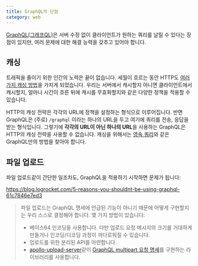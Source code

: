 ```yaml
---
title: GraphQL의 단점
category: web
---
```


[GraphQL(그래프QL)](https://graphql.org/)은 서버 수정 없이 클라이언트가 원하는 쿼리를 날릴 수 있다는 장점이 있지만, 여러 문제에 대한 해결 능력을 갖추고 있어야 합니다.

## 캐싱

트래픽을 줄이기 위한 인간의 노력은 끝이 없습니다. 세월이 흐르는 동안 HTTP도 [여러 가지 캐싱 방법](https://developers.google.com/web/fundamentals/performance/optimizing-content-efficiency/http-caching)을 가지게 되었습니다. 우리는 서버에서 캐시할지 아니면 클라이언트에서 캐시할지, 얼마나 시간이 흐른 뒤에 캐시를 무효화할지와 같은 다양한 정책을 적용할 수 있습니다.

HTTP의 캐싱 전략은 각각의 URL에 정책을 설정하는 형식으로 이루어집니다. 반면 GraphQL은 (주로) `/graphql` 이라는 하나의 URL을 두고 여기에 쿼리를 전송, 응답을 받는 형식입니다. 그렇기에 **각각의 URL이 아닌 하나의 URL**을 사용하는 GraphQL은 HTTP의 캐싱 전략을 사용할 수 없습니다. 캐싱을 위해서는 [영속 쿼리](https://blog.apollographql.com/persisted-graphql-queries-with-apollo-client-119fd7e6bba5)와 같은 GraphQL만의 방법을 찾아야 합니다.

## 파일 업로드

파일 업로드같이 간단한 일조차도, GraphQL을 적용하기 시작하면 문제가 됩니다:

<https://blog.logrocket.com/5-reasons-you-shouldnt-be-using-graphql-61c7846e7ed3>
> 파일 업로드는 GraphQL 명세에 언급된 기능이 아니기 때문에 어떻게 구현할지는 우리 스스로 결정해야 합니다. 몇 가지 방법이 있습니다:
>
> - 베이스64 인코딩을 사용합니다. 다만 업로드 요청 메시지의 크기를 거대하게 만들거나 인코딩/디코딩 과정이 까다로워질 수 있습니다.
> - 업로드를 위한 분리된 API를 마련합니다.
> - [apollo-upload-server](https://github.com/jaydenseric/apollo-upload-server)같이 [GraphQL multipart 요청 명세](https://github.com/jaydenseric/graphql-multipart-request-spec)를 구현하는 라이브러리를 사용합니다.
